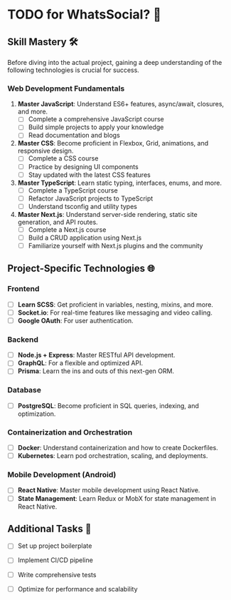 # TODO for WhatsSocial? 🚀

## Skill Mastery 🛠️

Before diving into the actual project, gaining a deep understanding of the following technologies is crucial for success.

### Web Development Fundamentals

1. **Master JavaScript**: Understand ES6+ features, async/await, closures, and more.
    - [ ] Complete a comprehensive JavaScript course
    - [ ] Build simple projects to apply your knowledge
    - [ ] Read documentation and blogs

2. **Master CSS**: Become proficient in Flexbox, Grid, animations, and responsive design.
    - [ ] Complete a CSS course
    - [ ] Practice by designing UI components
    - [ ] Stay updated with the latest CSS features

3. **Master TypeScript**: Learn static typing, interfaces, enums, and more.
    - [ ] Complete a TypeScript course
    - [ ] Refactor JavaScript projects to TypeScript
    - [ ] Understand tsconfig and utility types

4. **Master Next.js**: Understand server-side rendering, static site generation, and API routes.
    - [ ] Complete a Next.js course
    - [ ] Build a CRUD application using Next.js
    - [ ] Familiarize yourself with Next.js plugins and the community

## Project-Specific Technologies 🌐

### Frontend

- [ ] **Learn SCSS**: Get proficient in variables, nesting, mixins, and more.
- [ ] **Socket.io**: For real-time features like messaging and video calling.
- [ ] **Google OAuth**: For user authentication.

### Backend

- [ ] **Node.js + Express**: Master RESTful API development.
- [ ] **GraphQL**: For a flexible and optimized API.
- [ ] **Prisma**: Learn the ins and outs of this next-gen ORM.

### Database

- [ ] **PostgreSQL**: Become proficient in SQL queries, indexing, and optimization.

### Containerization and Orchestration

- [ ] **Docker**: Understand containerization and how to create Dockerfiles.
- [ ] **Kubernetes**: Learn pod orchestration, scaling, and deployments.

### Mobile Development (Android)

- [ ] **React Native**: Master mobile development using React Native.
- [ ] **State Management**: Learn Redux or MobX for state management in React Native.

## Additional Tasks 🌟

- [ ] Set up project boilerplate
- [ ] Implement CI/CD pipeline
- [ ] Write comprehensive tests
- [ ] Optimize for performance and scalability

